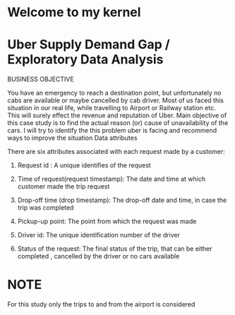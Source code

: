 
# Welcome to my kernel

# Uber Supply Demand Gap / Exploratory Data Analysis
BUSINESS OBJECTIVE

You have an emergency to reach a destination point, but unfortunately no cabs are available or maybe cancelled by cab driver. Most of us faced this situation in our real life, while travelling to Airport or Railway station etc. This will surely effect the revenue and reputation of Uber. Main objective of this case study is to find the actual reason (or) cause of unavailability of the cars. I will try to identify the this problem uber is facing and recommend ways to improve the situation
Data attributes

There are six attributes associated with each request made by a customer:

1) Request id : A unique identifies of the request

2) Time of request(request timestamp): The date and time at which customer made the trip request

3) Drop-off time (drop timestamp): The drop-off date and time, in case the trip was completed

4) Pickup-up point: The point from which the request was made

5) Driver id: The unique identification number of the driver

6) Status of the request: The final status of the trip, that can be either completed , cancelled by the driver or no cars available

# NOTE
For this study only the trips to and from the airport is considered
